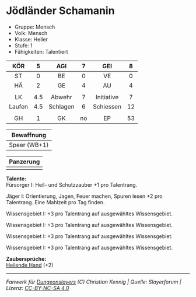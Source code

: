 # Jödländer Schamanin  
- Gruppe: Mensch  
- Volk: Mensch  
- Klasse: Heiler  
- Stufe: 1  
- Fähigkeiten: Talentiert  


| KÖR | 5 | AGI | 7 | GEI | 8 |
| :-: | :-: | :-: | :-: | :-: | :-: |
| ST | 0 | BE | 0 | VE | 0 |
| HÄ | 2 | GE | 4 | AU | 4 |
|  |
| LK | 4.5 | Abwehr | 7 | Initiative | 7 |
| Laufen | 4.5 | Schlagen | 6 | Schiessen | 12 |
|  |
| GH | 1 | GK | no | EP | 53 |

| Bewaffnung |
| --- |
| Speer (WB+1) |


| Panzerung |
| --- |
|  |


**Talente:**  
Fürsorger I: Heil- und Schutzzauber +1 pro Talentrang.

Jäger I: Orientierung, Jagen, Feuer machen, Spuren lesen +2 pro Talentrang. Eine Mahlzeit pro Tag finden.

Wissensgebiet I: +3 pro Talentrang auf ausgewähltes Wissensgebiet.

Wissensgebiet I: +3 pro Talentrang auf ausgewähltes Wissensgebiet.

Wissensgebiet I: +3 pro Talentrang auf ausgewähltes Wissensgebiet.

Wissensgebiet I: +3 pro Talentrang auf ausgewähltes Wissensgebiet.


**Zaubersprüche:**  
[Heilende Hand](/grw/zauber/heilende-hand.md) (+2)




___
*Fanwerk für [Dungeonslayers](https://www.dungeonslayers.net/) (C) Christian Kennig | Quelle: Slayerforum | Lizenz: [CC-BY-NC-SA 4.0](https://creativecommons.org/licenses/by-nc-sa/4.0/deed.de)*